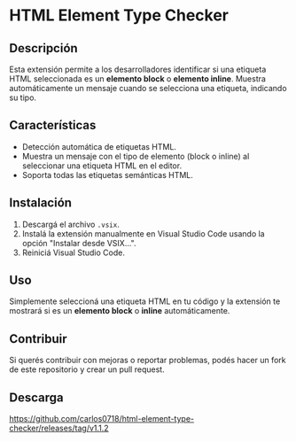 # HTML Element Type Checker

## Descripción

Esta extensión permite a los desarrolladores identificar si una etiqueta HTML seleccionada es un **elemento block** o **elemento inline**. Muestra automáticamente un mensaje cuando se selecciona una etiqueta, indicando su tipo.

## Características

-   Detección automática de etiquetas HTML.
-   Muestra un mensaje con el tipo de elemento (block o inline) al seleccionar una etiqueta HTML en el editor.
-   Soporta todas las etiquetas semánticas HTML.

## Instalación

1. Descargá el archivo `.vsix`.
2. Instalá la extensión manualmente en Visual Studio Code usando la opción "Instalar desde VSIX...".
3. Reiniciá Visual Studio Code.

## Uso

Simplemente seleccioná una etiqueta HTML en tu código y la extensión te mostrará si es un **elemento block** o **inline** automáticamente.

## Contribuir

Si querés contribuir con mejoras o reportar problemas, podés hacer un fork de este repositorio y crear un pull request.

## Descarga

https://github.com/carlos0718/html-element-type-checker/releases/tag/v1.1.2
